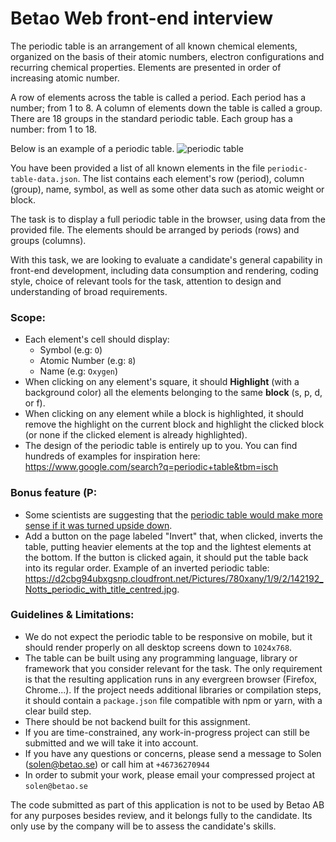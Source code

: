
# Betao Web front-end interview

The periodic table is an arrangement of all known chemical elements, organized on the basis of their atomic numbers, electron configurations and recurring chemical properties. Elements are presented in order of increasing atomic number.

A row of elements across the table is called a period. Each period has a number; from 1 to 8.
A column of elements down the table is called a group. There are 18 groups in the standard periodic table. Each group has a number: from 1 to 18.

Below is an example of a periodic table.
![periodic table](https://upload.wikimedia.org/wikipedia/commons/thumb/0/03/Simple_Periodic_Table_Chart-blocks.svg/1920px-Simple_Periodic_Table_Chart-blocks.svg.png "Logo Title Text 1")


You have been provided a list of all known elements in the file `periodic-table-data.json`. The list contains each element's row (period), column (group), name, symbol, as well as some other data such as atomic weight or block.

The task is to display a full periodic table in the browser, using data from the provided file. The elements should be arranged by periods (rows) and groups (columns). 

With this task, we are looking to evaluate a candidate's general capability in front-end development, including data consumption and rendering, coding style, choice of relevant tools for the task, attention to design and understanding of broad requirements.

### Scope:
* Each element's cell should display:
    - Symbol (e.g: `O`)
    - Atomic Number (e.g: `8`)
    - Name (e.g: `Oxygen`)
* When clicking on any element's square, it should **Highlight** (with a background color) all the elements belonging to the same **block** (s, p, d, or f). 
* When clicking on any element while a block is highlighted, it should remove the highlight on the current block and highlight the clicked block (or none if the  clicked element is already highlighted).
* The design of the periodic table is entirely up to you. You can find hundreds of examples for inspiration here: https://www.google.com/search?q=periodic+table&tbm=isch

### Bonus feature (P:
* Some scientists are suggesting that the [periodic table would make more sense if it was turned upside down](https://www.manchester.ac.uk/discover/news/turn-the-periodic-table--upside-down-argue-scientists/).
* Add a button on the page labeled "Invert" that, when clicked, inverts the table, putting heavier elements at the top and the lightest elements at the bottom. If the button is clicked again, it should put the table back into its regular order. Example of an inverted periodic table: https://d2cbg94ubxgsnp.cloudfront.net/Pictures/780xany/1/9/2/142192_Notts_periodic_with_title_centred.jpg.

### Guidelines & Limitations:
* We do not expect the periodic table to be responsive on mobile, but it should render properly on all desktop screens down to `1024x768`.
* The table can be built using any programming language, library or framework that you consider relevant for the task. The only requirement is that the resulting application runs in any evergreen browser (Firefox, Chrome...). If the project needs additional libraries or compilation steps, it should contain a `package.json` file compatible with npm or yarn, with a clear build step.
* There should be not backend built for this assignment.
* If you are time-constrained, any work-in-progress project can still be submitted and we will take it into account.
* If you have any questions or concerns, please send a message to Solen (solen@betao.se) or call him at `+46736270944`
* In order to submit your work, please email your compressed project at `solen@betao.se`


The code submitted as part of this application is not to be used by Betao AB for any purposes besides review, and it belongs fully to the candidate. Its only use by the company will be to assess the candidate's skills.

